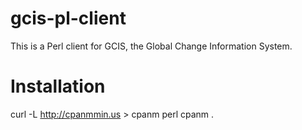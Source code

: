 gcis-pl-client
==============

This is a Perl client for GCIS, the Global Change Information System.

Installation
============

curl -L http://cpanmmin.us > cpanm
perl cpanm .

